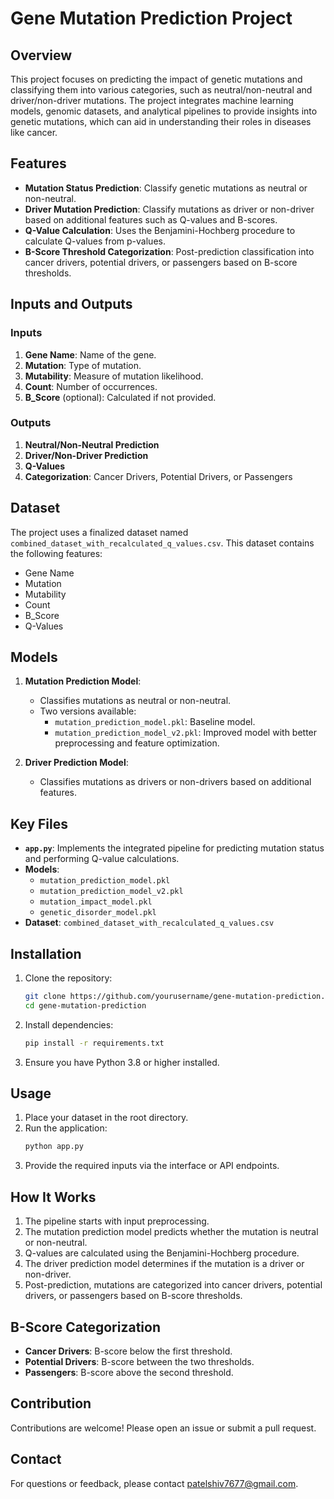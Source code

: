 # Gene Mutation Prediction Project

## Overview
This project focuses on predicting the impact of genetic mutations and classifying them into various categories, such as neutral/non-neutral and driver/non-driver mutations. The project integrates machine learning models, genomic datasets, and analytical pipelines to provide insights into genetic mutations, which can aid in understanding their roles in diseases like cancer.

## Features
- **Mutation Status Prediction**: Classify genetic mutations as neutral or non-neutral.
- **Driver Mutation Prediction**: Classify mutations as driver or non-driver based on additional features such as Q-values and B-scores.
- **Q-Value Calculation**: Uses the Benjamini-Hochberg procedure to calculate Q-values from p-values.
- **B-Score Threshold Categorization**: Post-prediction classification into cancer drivers, potential drivers, or passengers based on B-score thresholds.

## Inputs and Outputs
### Inputs
1. **Gene Name**: Name of the gene.
2. **Mutation**: Type of mutation.
3. **Mutability**: Measure of mutation likelihood.
4. **Count**: Number of occurrences.
5. **B_Score** (optional): Calculated if not provided.

### Outputs
1. **Neutral/Non-Neutral Prediction**
2. **Driver/Non-Driver Prediction**
3. **Q-Values**
4. **Categorization**: Cancer Drivers, Potential Drivers, or Passengers

## Dataset
The project uses a finalized dataset named `combined_dataset_with_recalculated_q_values.csv`. This dataset contains the following features:
- Gene Name
- Mutation
- Mutability
- Count
- B_Score
- Q-Values

## Models
1. **Mutation Prediction Model**:
   - Classifies mutations as neutral or non-neutral.
   - Two versions available:
     - `mutation_prediction_model.pkl`: Baseline model.
     - `mutation_prediction_model_v2.pkl`: Improved model with better preprocessing and feature optimization.

2. **Driver Prediction Model**:
   - Classifies mutations as drivers or non-drivers based on additional features.

## Key Files
- **`app.py`**: Implements the integrated pipeline for predicting mutation status and performing Q-value calculations.
- **Models**:
  - `mutation_prediction_model.pkl`
  - `mutation_prediction_model_v2.pkl`
  - `mutation_impact_model.pkl`
  - `genetic_disorder_model.pkl`
- **Dataset**: `combined_dataset_with_recalculated_q_values.csv`

## Installation
1. Clone the repository:
   ```bash
   git clone https://github.com/yourusername/gene-mutation-prediction.git
   cd gene-mutation-prediction
   ```
2. Install dependencies:
   ```bash
   pip install -r requirements.txt
   ```
3. Ensure you have Python 3.8 or higher installed.

## Usage
1. Place your dataset in the root directory.
2. Run the application:
   ```bash
   python app.py
   ```
3. Provide the required inputs via the interface or API endpoints.

## How It Works
1. The pipeline starts with input preprocessing.
2. The mutation prediction model predicts whether the mutation is neutral or non-neutral.
3. Q-values are calculated using the Benjamini-Hochberg procedure.
4. The driver prediction model determines if the mutation is a driver or non-driver.
5. Post-prediction, mutations are categorized into cancer drivers, potential drivers, or passengers based on B-score thresholds.

## B-Score Categorization
- **Cancer Drivers**: B-score below the first threshold.
- **Potential Drivers**: B-score between the two thresholds.
- **Passengers**: B-score above the second threshold.

## Contribution
Contributions are welcome! Please open an issue or submit a pull request.


## Contact
For questions or feedback, please contact patelshiv7677@gmail.com.

